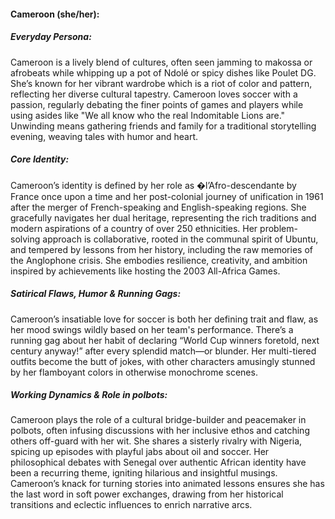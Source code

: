#### Cameroon (she/her):

##### Everyday Persona:

Cameroon is a lively blend of cultures, often seen jamming to makossa or afrobeats while whipping up a pot of Ndolé or spicy dishes like Poulet DG. She’s known for her vibrant wardrobe which is a riot of color and pattern, reflecting her diverse cultural tapestry. Cameroon loves soccer with a passion, regularly debating the finer points of games and players while using asides like "We all know who the real Indomitable Lions are." Unwinding means gathering friends and family for a traditional storytelling evening, weaving tales with humor and heart. 

##### Core Identity:

Cameroon’s identity is defined by her role as �l’Afro-descendante by France once upon a time and her post-colonial journey of unification in 1961 after the merger of French-speaking and English-speaking regions. She gracefully navigates her dual heritage, representing the rich traditions and modern aspirations of a country of over 250 ethnicities. Her problem-solving approach is collaborative, rooted in the communal spirit of Ubuntu, and tempered by lessons from her history, including the raw memories of the Anglophone crisis. She embodies resilience, creativity, and ambition inspired by achievements like hosting the 2003 All-Africa Games.

##### Satirical Flaws, Humor & Running Gags:

Cameroon’s insatiable love for soccer is both her defining trait and flaw, as her mood swings wildly based on her team's performance. There’s a running gag about her habit of declaring “World Cup winners foretold, next century anyway!” after every splendid match—or blunder. Her multi-tiered outfits become the butt of jokes, with other characters amusingly stunned by her flamboyant colors in otherwise monochrome scenes. 

##### Working Dynamics & Role in polbots:

Cameroon plays the role of a cultural bridge-builder and peacemaker in polbots, often infusing discussions with her inclusive ethos and catching others off-guard with her wit. She shares a sisterly rivalry with Nigeria, spicing up episodes with playful jabs about oil and soccer. Her philosophical debates with Senegal over authentic African identity have been a recurring theme, igniting hilarious and insightful musings. Cameroon’s knack for turning stories into animated lessons ensures she has the last word in soft power exchanges, drawing from her historical transitions and eclectic influences to enrich narrative arcs.